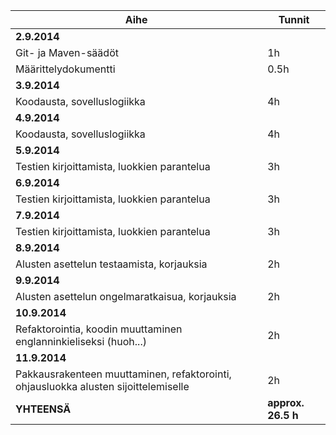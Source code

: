 |**Aihe**               |**Tunnit**|
|-----------------------|-------|
|**2.9.2014**               |       |
|Git- ja Maven-säädöt   |    1h |
|Määrittelydokumentti   |  0.5h |
|**3.9.2014**               |      |
|Koodausta, sovelluslogiikka| 4h   |
|**4.9.2014**           |      |
|Koodausta, sovelluslogiikka|  4h   |
|**5.9.2014**           |      |
|Testien kirjoittamista, luokkien parantelua|  3h   |
|**6.9.2014**           |      |
|Testien kirjoittamista, luokkien parantelua|  3h   |
|**7.9.2014**          |       |
|Testien kirjoittamista, luokkien parantelua|  3h   |
|**8.9.2014**          |           |
|Alusten asettelun testaamista, korjauksia |   2h  |
|**9.9.2014**             |             |
|Alusten asettelun ongelmaratkaisua, korjauksia | 2h   |
|**10.9.2014**             |             |
|Refaktorointia, koodin muuttaminen englanninkieliseksi (huoh...) | 2h   |
|**11.9.2014**             |             |
|Pakkausrakenteen muuttaminen, refaktorointi, ohjausluokka alusten sijoittelemiselle | 2h   |
|**YHTEENSÄ**            |**approx. 26.5 h**      |

